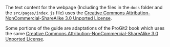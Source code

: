 The text content for the webpage (Including the files in the `docs` folder and the `src/pages/index.js` file) uses the [Creative Commons Attribution-NonCommercial-ShareAlike 3.0 Unported License](https://creativecommons.org/licenses/by-nc-sa/3.0).

Some portions of the guide are adaptations of the ProGit2 book which uses the same [Creative Commons Attribution-NonCommercial-ShareAlike 3.0 Unported License](https://creativecommons.org/licenses/by-nc-sa/3.0).
